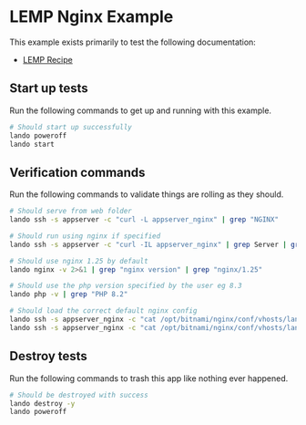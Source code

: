 # LEMP Nginx Example

This example exists primarily to test the following documentation:

* [LEMP Recipe](https://docs.lando.dev/lemp/config.html)

Start up tests
--------------

Run the following commands to get up and running with this example.

```bash
# Should start up successfully
lando poweroff
lando start
```

Verification commands
---------------------

Run the following commands to validate things are rolling as they should.

```bash
# Should serve from web folder
lando ssh -s appserver -c "curl -L appserver_nginx" | grep "NGINX"

# Should run using nginx if specified
lando ssh -s appserver -c "curl -IL appserver_nginx" | grep Server | grep nginx

# Should use nginx 1.25 by default
lando nginx -v 2>&1 | grep "nginx version" | grep "nginx/1.25"

# Should use the php version specified by the user eg 8.3
lando php -v | grep "PHP 8.2"

# Should load the correct default nginx config
lando ssh -s appserver_nginx -c "cat /opt/bitnami/nginx/conf/vhosts/lando.conf" | grep "LANDOLEMPNGINXCONF"
lando ssh -s appserver_nginx -c "cat /opt/bitnami/nginx/conf/vhosts/lando.conf" | grep "WordPress single site rules."
```

Destroy tests
-------------

Run the following commands to trash this app like nothing ever happened.

```bash
# Should be destroyed with success
lando destroy -y
lando poweroff
```
